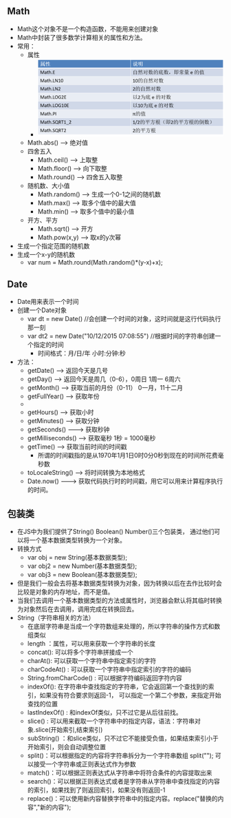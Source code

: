 ## Math
* Math这个对象不是一个构造函数，不能用来创建对象
* Math中封装了很多数学计算相关的属性和方法。
* 常用：
  * 属性
    * ![](/images/math对象的属性.png)
  * Math.abs() --> 绝对值 
  * 四舍五入
    * Math.ceil() --> 上取整 
    * Math.floor() --> 向下取整 
    * Math.round() --> 四舍五入取整
  * 随机数、大小值
    * Math.random() --> 生成一个0-1之间的随机数
    * Math.max() --> 取多个值中的最大值
    * Math.min() --> 取多个值中的最小值
  * 开方、平方
    * Math.sqrt() --> 开方
    * Math.pow(x,y) --> 取x的y次幂
* 生成一个指定范围的随机数
* 生成一个x-y的随机数
    * var num = Math.round(Math.random()*(y-x)+x);
## Date
* Date用来表示一个时间
* 创建一个Date对象
  * var dt = new Date() //会创建一个时间的对象，这时间就是这行代码执行那一刻
  * var dt2 = new Date("10/12/2015 07:08:55") //根据时间的字符串创建一个指定的时间
    * 时间格式：月/日/年 小时:分钟:秒
* 方法：
  * getDate() --> 返回今天是几号 
  * getDay() --> 返回今天是周几（0-6），0周日 1周一 6周六
  * getMonth() --> 获取当前的月份（0-11） 0一月，11十二月 
  * getFullYear() --> 获取年份
  * 
  * getHours() --> 获取小时 
  * getMinutes() --> 获取分钟
  * getSeconds() ---> 获取秒钟
  * getMilliseconds() --> 获取毫秒  1秒 = 1000毫秒 
  * getTime() --> 获取当前时间的时间戳
    * 所谓的时间戳指的是从1970年1月1日0时0分0秒到现在的时间所花费毫秒数
  * toLocaleString() --> 将时间转换为本地格式
  * Date.now() ---> 获取代码执行时的时间戳，用它可以用来计算程序执行的时间。	
## 包装类
* 在JS中为我们提供了String() Boolean() Number()三个包装类，
  通过他们可以将一个基本数据类型转换为一个对象。
* 转换方式
  * var obj = new String(基本数据类型);
  * var obj2 = new Number(基本数据类型);
  * var obj3 = new Boolean(基本数据类型);
* 但是我们一般会去将基本数据类型转换为对象，因为转换以后在去作比较时会比较是对象的内存地址，而不是值。
* 当我们去调用一个基本数据类型的方法或属性时，浏览器会默认将其临时转换为对象然后在去调用，调用完成在转换回去。
* String（字符串相关的方法）
  * 在底层字符串是当成一个字符数组来处理的，所以字符串的操作方式和数组类似
  * length ：属性，可以用来获取一个字符串的长度
  * concat(): 可以将多个字符串拼接成一个
  * charAt(): 可以获取一个字符串中指定索引的字符
  * charCodeAt() : 可以获取一个字符串中指定索引的字符的编码
  * String.fromCharCode() : 可以根据字符编码返回字符内容
  * indexOf(): 在字符串中查找指定的字符串，它会返回第一个查找到的索引，如果没有符合要求则返回-1，
      可以指定一个第二个参数，来指定开始查找的位置
  * lastIndexOf() : 和indexOf类似，只不过它是从后往前找。
  * slice() : 可以用来截取一个字符串中的指定内容，语法：字符串对象.slice(开始索引,结束索引)
  * subString() ：和slice类似，只不过它不能接受负值，如果结束索引小于开始索引，则会自动调整位置
  * split()：可以根据指定的内容将字符串拆分为一个字符串数组 split(""); 可以接受一个字符串或正则表达式作为参数
  * match()：可以根据正则表达式从字符串中将符合条件的内容提取出来
  * search()：可以根据正则表达式或者是字符串从字符串中查找指定的内容的索引，如果找到了则返回索引，如果没有则返回-1
  * replace()：可以使用新内容替换字符串中的指定内容。replace("替换的内容","新的内容");
